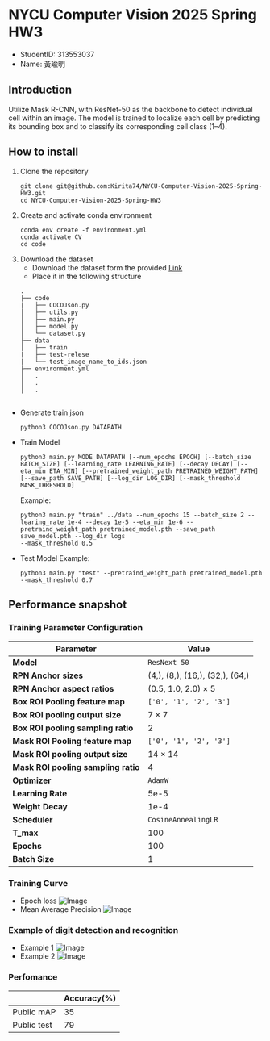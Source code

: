 # NYCU Computer Vision 2025 Spring HW3
- StudentID: 313553037
- Name: 黃瑜明
## Introduction
Utilize Mask R-CNN, with ResNet-50 as the backbone to detect individual cell within an image. The model is trained to localize each cell by predicting its bounding box and to classify its corresponding cell class (1–4). 
## How to install
1. Clone the repository
    ```
    git clone git@github.com:Kirita74/NYCU-Computer-Vision-2025-Spring-HW3.git
    cd NYCU-Computer-Vision-2025-Spring-HW3
    ```
2. Create and activate conda environment
    ```
    conda env create -f environment.yml
    conda activate CV
    cd code
    ```
3. Download the dataset
    - Download the dataset form the provided [Link](https://drive.google.com/file/d/1fx4Z6xl5b6r4UFkBrn5l0oPEIagZxQ5u/view)
    - Place it in the following structure
    ```
    .
    ├── code
    |   ├── COCOJson.py
    │   ├── utils.py
    │   ├── main.py
    │   ├── model.py
    │   └── dataset.py
    ├── data
    │   ├── train
    |   ├── test-relese
    |   └── test_image_name_to_ids.json
    ├── environment.yml
    │   .
    │   .
    │   .
    ```
## 
- Generate train json
    ```
    python3 COCOJson.py DATAPATH
    ```
- Train Model
    ```
    python3 main.py MODE DATAPATH [--num_epochs EPOCH] [--batch_size BATCH_SIZE] [--learning_rate LEARNING_RATE] [--decay DECAY] [--eta_min ETA_MIN] [--pretrained_weight_path PRETRAINED_WEIGHT_PATH] [--save_path SAVE_PATH] [--log_dir LOG_DIR] [--mask_threshold MASK_THRESHOLD]
    ```
    Example:
    ```
    python3 main.py "train" ../data --num_epochs 15 --batch_size 2 --learing_rate 1e-4 --decay 1e-5 --eta_min 1e-6 --pretraind_weight_path pretrained_model.pth --save_path save_model.pth --log_dir logs
    --mask_threshold 0.5
    ```
- Test Model
    Example:
    ```
    python3 main.py "test" --pretraind_weight_path pretrained_model.pth --mask_threshold 0.7
    ```

## Performance snapshot
### Training Parameter Configuration
| Parameter                      | Value                                                                      |
|-------------------------------|----------------------------------------------------------------------------|
| **Model**                     | `ResNext 50`                                                                |
| **RPN Anchor sizes**          | (4,), (8,), (16,), (32,), (64,)                                            |
| **RPN Anchor aspect ratios**  | (0.5, 1.0, 2.0) × 5                                                         |
| **Box ROI Pooling feature map**     | `['0', '1', '2', '3']`                                                     |
| **Box ROI pooling output size**     | 7 × 7                                                                      |
| **Box ROI pooling sampling ratio**  | 2                                                                          |
| **Mask ROI Pooling feature map**     | `['0', '1', '2', '3']`                                                     |
| **Mask ROI pooling output size**     | 14 × 14                                                                      |
| **Mask ROI pooling sampling ratio**  | 4                                                                          |
| **Optimizer**                 | `AdamW`                                                                    |
| **Learning Rate**             | 5e-5                                                                       |
| **Weight Decay**              | 1e-4                                                                       |
| **Scheduler**                 | `CosineAnnealingLR`                                                        |
| **T_max**                     | 100                                                                         |
| **Epochs**                    | 100                                                                         |
| **Batch Size**                | 1                                                                          |

### Training Curve
- Epoch loss
    ![Image](image/Epoch_loss.png)
- Mean Average Precision
    ![Image](image/Average_Precision.png)

### Example of digit detection and recognition
- Example 1
    ![Image](image/example1.jpg)
- Example 2
    ![Image](image/example2.jpg)
  
### Perfomance
||Accuracy(%)|
|----------|--|
|Public mAP|35|
|Public test|79|